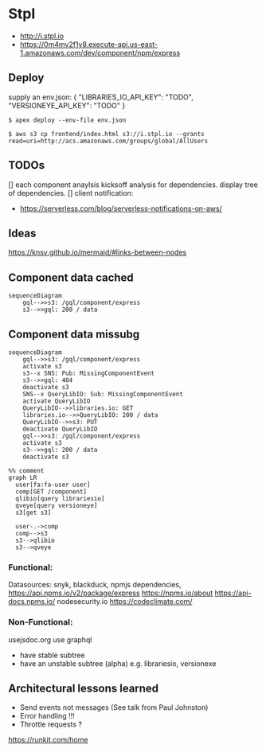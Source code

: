 # Stpl

 * http://i.stpl.io
 * https://0m4mv2f1y8.execute-api.us-east-1.amazonaws.com/dev/component/npm/express

## Deploy
supply an env.json:
    {
        "LIBRARIES_IO_API_KEY": "TODO",
        "VERSIONEYE_API_KEY": "TODO"
    }


    $ apex deploy --env-file env.json

    $ aws s3 cp frontend/index.html s3://i.stpl.io --grants read=uri=http://acs.amazonaws.com/groups/global/AllUsers

## TODOs

[] each component anaylsis kicksoff analysis for dependencies. display tree of dependencies.
[] client notification:
  * https://serverless.com/blog/serverless-notifications-on-aws/
  

## Ideas

https://knsv.github.io/mermaid/#links-between-nodes

## Component data cached
```mermaid
sequenceDiagram
    gql-->>s3: /gql/component/express
    s3-->>gql: 200 / data
```

## Component data missubg

```mermaid
sequenceDiagram
    gql-->>s3: /gql/component/express
    activate s3
    s3--x SNS: Pub: MissingComponentEvent
    s3-->>gql: 404
    deactivate s3
    SNS--x QueryLibIO: Sub: MissingComponentEvent
    activate QueryLibIO
    QueryLibIO-->>libraries.io: GET
    libraries.io-->>QueryLibIO: 200 / data
    QueryLibIO-->>s3: PUT
    deactivate QueryLibIO
    gql-->>s3: /gql/component/express
    activate s3
    s3-->>gql: 200 / data
    deactivate s3
```


```mermaid
%% comment
graph LR
  user[fa:fa-user user]
  comp[GET /component]
  qlibio[query librariesio]
  qveye[query versioneye]
  s3[get s3]

  user-.->comp
  comp-->s3
  s3-->qlibio
  s3-->qveye
```

### Functional:

Datasources: snyk, blackduck, npmjs dependencies, https://api.npms.io/v2/package/express https://npms.io/about https://api-docs.npms.io/ nodesecurity.io https://codeclimate.com/

### Non-Functional:
usejsdoc.org
use graphql
 - have stable subtree
 - have an unstable subtree (alpha) e.g. librariesio, versionexe


## Architectural lessons learned

* Send events not messages (See talk from Paul Johnston)
* Error handling !!!
* Throttle requests ? 


https://runkit.com/home
